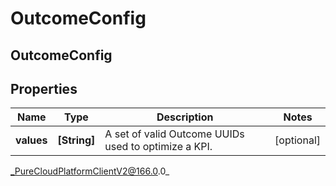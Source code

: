 # OutcomeConfig

## OutcomeConfig

## Properties

|Name | Type | Description | Notes|
|------------ | ------------- | ------------- | -------------|
| **values** | **[String]** | A set of valid Outcome UUIDs used to optimize a KPI. | [optional] |



_PureCloudPlatformClientV2@166.0.0_
